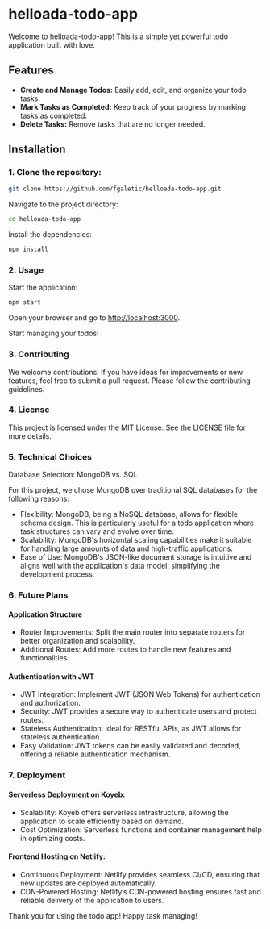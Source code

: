 # helloada-todo-app

Welcome to helloada-todo-app! This is a simple yet powerful todo application built with love.

## Features

- **Create and Manage Todos:** Easily add, edit, and organize your todo tasks.
- **Mark Tasks as Completed:** Keep track of your progress by marking tasks as completed.
- **Delete Tasks:** Remove tasks that are no longer needed.

## Installation

### 1. Clone the repository:

   ```sh
   git clone https://github.com/fgaletic/helloada-todo-app.git
   ```

   Navigate to the project directory:

   ```sh
   cd helloada-todo-app
   ```

   Install the dependencies:

   ```sh
   npm install
   ```

### 2. Usage

   Start the application:

   ```sh
   npm start
   ```

   Open your browser and go to [http://localhost:3000](http://localhost:3000).

   Start managing your todos!

### 3. Contributing

   We welcome contributions! If you have ideas for improvements or new features, feel free to submit a pull request. Please follow the contributing guidelines.

### 4. License

   This project is licensed under the MIT License. See the LICENSE file for more details.

### 5. Technical Choices

   Database Selection: MongoDB vs. SQL

   For this project, we chose MongoDB over traditional SQL databases for the following reasons:

   - Flexibility: MongoDB, being a NoSQL database, allows for flexible schema design. This is particularly useful for a todo application where task structures can vary and evolve over time.
   - Scalability: MongoDB's horizontal scaling capabilities make it suitable for handling large amounts of data and high-traffic applications.
   - Ease of Use: MongoDB's JSON-like document storage is intuitive and aligns well with the application's data model, simplifying the development process.

### 6. Future Plans

   #### Application Structure

   - Router Improvements: Split the main router into separate routers for better organization and scalability.
   - Additional Routes: Add more routes to handle new features and functionalities.

   #### Authentication with JWT

   - JWT Integration: Implement JWT (JSON Web Tokens) for authentication and authorization.
   - Security: JWT provides a secure way to authenticate users and protect routes.
   - Stateless Authentication: Ideal for RESTful APIs, as JWT allows for stateless authentication.
   - Easy Validation: JWT tokens can be easily validated and decoded, offering a reliable authentication mechanism.

### 7. Deployment

   #### Serverless Deployment on Koyeb:

   - Scalability: Koyeb offers serverless infrastructure, allowing the application to scale efficiently based on demand.
   - Cost Optimization: Serverless functions and container management help in optimizing costs.

   #### Frontend Hosting on Netlify:

   - Continuous Deployment: Netlify provides seamless CI/CD, ensuring that new updates are deployed automatically.
   - CDN-Powered Hosting: Netlify’s CDN-powered hosting ensures fast and reliable delivery of the application to users.

   Thank you for using the todo app! Happy task managing!